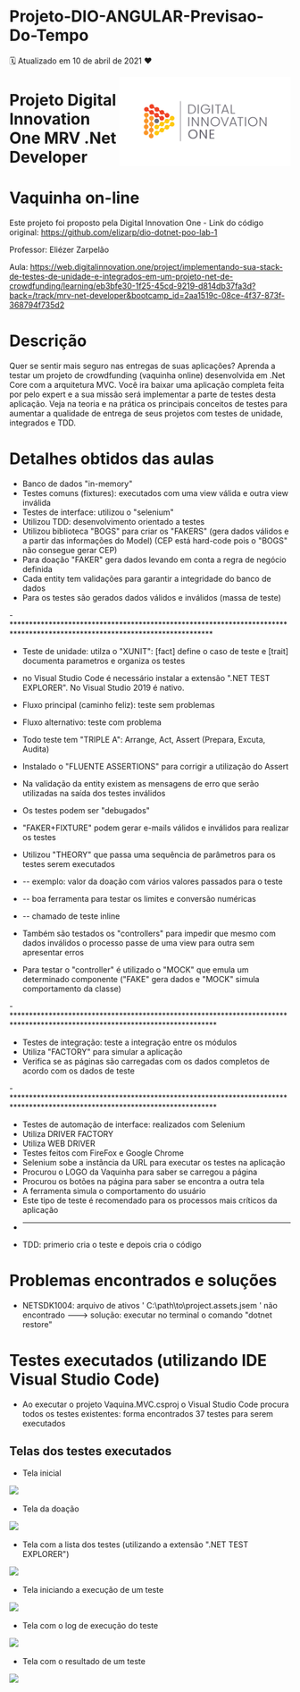 # Projeto-DIO-ANGULAR-Previsao-Do-Tempo

:spiral_calendar: Atualizado em 10 de abril de 2021 :heart:

<img align="right" alt="GIF" height="160px" src="https://github.com/rdeconti/rdeconti-resources/blob/main/Digital%20Innovation%20One%20-%20Logotipo.png" />

# Projeto Digital Innovation One MRV .Net Developer

# Vaquinha on-line

Este projeto foi proposto pela Digital Innovation One - Link do código original: https://github.com/elizarp/dio-dotnet-poo-lab-1

Professor: Eliézer Zarpelão

Aula: https://web.digitalinnovation.one/project/implementando-sua-stack-de-testes-de-unidade-e-integrados-em-um-projeto-net-de-crowdfunding/learning/eb3bfe30-1f25-45cd-9219-d814db37fa3d?back=/track/mrv-net-developer&bootcamp_id=2aa1519c-08ce-4f37-873f-368794f735d2

# Descrição

Quer se sentir mais seguro nas entregas de suas aplicações? Aprenda a testar um projeto de crowdfunding (vaquinha online) desenvolvida em .Net Core com a arquitetura MVC. Você ira baixar uma aplicação completa feita por pelo expert e a sua missão será implementar a parte de testes desta aplicação. Veja na teoria e na prática os principais conceitos de testes para aumentar a qualidade de entrega de seus projetos com testes de unidade, integrados e TDD.

# Detalhes obtidos das aulas

- Banco de dados "in-memory"
- Testes comuns (fixtures): executados com uma view válida e outra view inválida
- Testes de interface: utilizou o "selenium"
- Utilizou TDD: desenvolvimento orientado a testes
- Utilizou biblioteca "BOGS" para criar os "FAKERS" (gera dados válidos e a partir das informações do Model) (CEP está hard-code pois o "BOGS" não consegue gerar CEP)
- Para doação "FAKER" gera dados levando em conta a regra de negócio definida
- Cada entity tem validações para garantir a integridade do banco de dados
- Para os testes são gerados dados válidos e inválidos (massa de teste)

 -***************************************************************************************************************************

- Teste de unidade: utilza o "XUNIT": [fact] define o caso de teste e [trait] documenta parametros e organiza os testes

- no Visual Studio Code é necessário instalar a extensão ".NET TEST EXPLORER". No Visual Studio 2019 é nativo.
- Fluxo principal (caminho feliz): teste sem problemas
- Fluxo alternativo: teste com problema
- Todo teste tem "TRIPLE A": Arrange, Act, Assert (Prepara, Excuta, Audita)
- Instalado o "FLUENTE ASSERTIONS" para corrigir a utilização do Assert
- Na validação da entity existem as mensagens de erro que serão utilizadas na saída dos testes inválidos
- Os testes podem ser "debugados"
- "FAKER+FIXTURE" podem gerar e-mails válidos e inválidos para realizar os testes
- Utilizou "THEORY" que passa uma sequência de parâmetros para os testes serem executados 
- -- exemplo: valor da doação com vários valores passados para o teste
- -- boa ferramenta para testar os limites e conversão numéricas
- -- chamado de teste inline
- Também são testados os "controllers" para impedir que mesmo com dados inválidos o processo passe de uma view para outra sem apresentar erros
- Para testar o "controller" é utilizado o "MOCK" que emula um determinado componente ("FAKE" gera dados e "MOCK" simula comportamento da classe)

-****************************************************************************************************************************

- Testes de integração: teste a integração entre os módulos
- Utiliza "FACTORY" para simular a aplicação
- Verifica se as páginas são carregadas com os dados completos de acordo com os dados de teste

-****************************************************************************************************************************

- Testes de automação de interface: realizados com Selenium
- Utiliza DRIVER FACTORY
- Utiliza WEB DRIVER
- Testes feitos com FireFox e Google Chrome
- Selenium sobe a instância da URL para executar os testes na aplicação
- Procurou o LOGO da Vaquinha para saber se carregou a página
- Procurou os botões na página para saber se encontra a outra tela
- A ferramenta simula o comportamento do usuário
- Este tipo de teste é recomendado para os processos mais críticos da aplicação
- *****************************************************************************************************************************
- TDD: primerio cria o teste e depois cria o código

# Problemas encontrados e soluções

- NETSDK1004: arquivo de ativos ' C:\path\to\project.assets.jsem ' não encontrado ---> solução: executar no terminal o comando "dotnet restore"

# Testes executados (utilizando IDE Visual Studio Code)

- Ao executar o projeto Vaquina.MVC.csproj o Visual Studio Code procura todos os testes existentes: forma encontrados 37 testes para serem executados

## Telas dos testes executados

- Tela inicial
<img src="https://github.com/rdeconti/Projeto-DIO-.Net-Vaquinha-On-Line/blob/main/Execution-tests/telas-aplicativo.jpg" />

- Tela da doação
<img src="https://github.com/rdeconti/Projeto-DIO-.Net-Vaquinha-On-Line/blob/main/Execution-tests/telas-aplicativo-doa%C3%A7%C3%A3o.jpg" />

- Tela com a lista dos testes (utilizando a extensão ".NET TEST EXPLORER")
<img src="https://github.com/rdeconti/Projeto-DIO-.Net-Vaquinha-On-Line/blob/main/Execution-tests/telas-lista-dos-testes.jpg" />

- Tela iniciando a execução de um teste
<img src="https://github.com/rdeconti/Projeto-DIO-.Net-Vaquinha-On-Line/blob/main/Execution-tests/telas-execu%C3%A7%C3%A3o-de-um-teste.jpg" />

- Tela com o log de execução do teste
<img src="https://github.com/rdeconti/Projeto-DIO-.Net-Vaquinha-On-Line/blob/main/Execution-tests/telas-execu%C3%A7%C3%A3o-de-um-teste-log.jpg" />

- Tela com o resultado de um teste
<img src="https://github.com/rdeconti/Projeto-DIO-.Net-Vaquinha-On-Line/blob/main/Execution-tests/telas-execu%C3%A7%C3%A3o-indivudual-dos-testes.jpg" />
